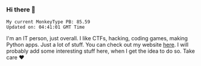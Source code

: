 ### Hi there 👋
<!-- PB START -->
```
My current MonkeyType PB: 85.59
Updated on: 04:41:01 GMT Time
```
<!-- PB END -->
I'm an IT person, just overall. I like CTFs, hacking, coding games, making Python apps. Just a lot of stuff.
You can check out my website [here](https://skill3472.github.io/).
I will probably add some interesting stuff here, when I get the idea to do so. Take care ❤️
